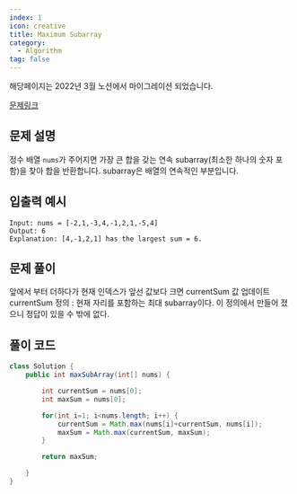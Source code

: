```yaml
---
index: 1
icon: creative
title: Maximum Subarray
category:
  - Algorithm
tag: false
---
```


해당페이지는 2022년 3월 노션에서 마이그레이션 되었습니다.

[문제링크](https://leetcode.com/problems/maximum-subarray/)

## 문제 설명

정수 배열 `nums`가 주어지면 가장 큰 합을 갖는 연속 subarray(최소한 하나의 숫자 포함)을 찾아 합을 반환합니다. subarray은 배열의 연속적인 부분입니다.

## 입출력 예시

```
Input: nums = [-2,1,-3,4,-1,2,1,-5,4]
Output: 6
Explanation: [4,-1,2,1] has the largest sum = 6.
```

## 문제 풀이

앞에서 부터 더하다가 현재 인덱스가 앞선 값보다 크면 currentSum 값 업데이트  
currentSum 정의 : 현재 자리를 포함하는 최대 subarray이다. 이 정의에서 만들어 졌으니 정답이 있을 수 밖에 없다.

## 풀이 코드

```java
class Solution {
    public int maxSubArray(int[] nums) {

    	int currentSum = nums[0];
    	int maxSum = nums[0];

    	for(int i=1; i<nums.length; i++) {
    		currentSum = Math.max(nums[i]+currentSum, nums[i]);
    		maxSum = Math.max(currentSum, maxSum);
    	}

    	return maxSum;

    }
}
```
